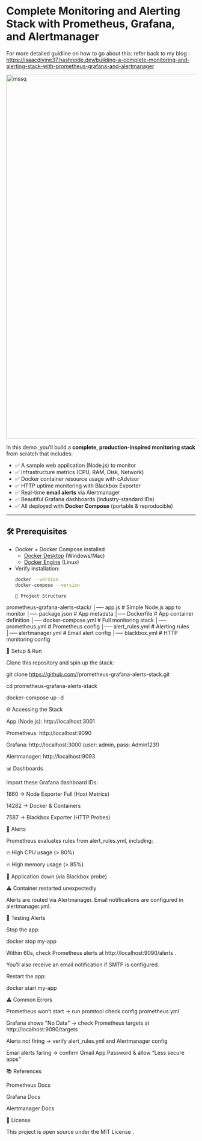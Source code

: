 # Complete Monitoring and Alerting Stack with Prometheus, Grafana, and Alertmanager
For more detailed guidline on how to go about this: refer back to my blog : https://isaacdivine37.hashnode.dev/building-a-complete-monitoring-and-alerting-stack-with-prometheus-grafana-and-alertmanager

<img width="3840" height="967" alt="mssq" src="https://github.com/user-attachments/assets/45bf68b4-9ecb-47cc-af34-22820dcd13c7" />


 In this demo ,you’ll build a **complete, production-inspired monitoring stack** from scratch that includes:  
- ✅ A sample web application (Node.js) to monitor  
- ✅ Infrastructure metrics (CPU, RAM, Disk, Network)  
- ✅ Docker container resource usage with cAdvisor  
- ✅ HTTP uptime monitoring with Blackbox Exporter  
- ✅ Real-time **email alerts** via Alertmanager  
- ✅ Beautiful Grafana dashboards (industry-standard IDs)  
- ✅ All deployed with **Docker Compose** (portable & reproducible)  

---

## 🛠️ Prerequisites
- Docker + Docker Compose installed  
  - [Docker Desktop](https://docs.docker.com/desktop/) (Windows/Mac)  
  - [Docker Engine](https://docs.docker.com/engine/install/) (Linux)  
- Verify installation:
  ```bash
  docker --version
  docker-compose --version

  📂 Project Structure
prometheus-grafana-alerts-stack/
│── app.js                # Simple Node.js app to monitor
│── package.json           # App metadata
│── Dockerfile             # App container definition
│── docker-compose.yml     # Full monitoring stack
│── prometheus.yml         # Prometheus config
│── alert_rules.yml        # Alerting rules
│── alertmanager.yml       # Email alert config
│── blackbox.yml           # HTTP monitoring config

🚀 Setup & Run

Clone this repository and spin up the stack:

git clone https://github.com/<your-username>/prometheus-grafana-alerts-stack.git

cd prometheus-grafana-alerts-stack

docker-compose up -d

🌐 Accessing the Stack

App (Node.js): http://localhost:3001

Prometheus: http://localhost:9090

Grafana: http://localhost:3000
 (user: admin, pass: Admin123!)

Alertmanager: http://localhost:9093

📊 Dashboards

Import these Grafana dashboard IDs:

1860 → Node Exporter Full (Host Metrics)

14282 → Docker & Containers

7587 → Blackbox Exporter (HTTP Probes)

📢 Alerts

Prometheus evaluates rules from alert_rules.yml, including:

🔥 High CPU usage (> 80%)

🔥 High memory usage (> 85%)

🚨 Application down (via Blackbox probe)

⚠️ Container restarted unexpectedly

Alerts are routed via Alertmanager. Email notifications are configured in alertmanager.yml.

🧪 Testing Alerts

Stop the app:

docker stop my-app


Within 60s, check Prometheus alerts at http://localhost:9090/alerts
.

You’ll also receive an email notification if SMTP is configured.

Restart the app:

docker start my-app

⚠️ Common Errors

Prometheus won’t start → run promtool check config prometheus.yml

Grafana shows "No Data" → check Prometheus targets at http://localhost:9090/targets

Alerts not firing → verify alert_rules.yml and Alertmanager config

Email alerts failing → confirm Gmail App Password & allow “Less secure apps”

📚 References

Prometheus Docs

Grafana Docs

Alertmanager Docs

📜 License

This project is open source under the MIT License
.

